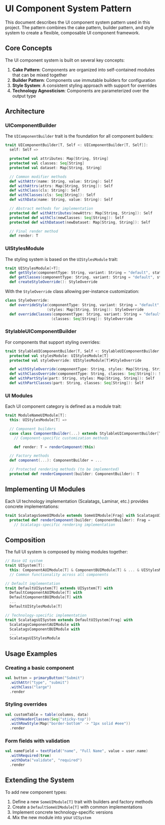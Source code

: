 # UI Component System Pattern

This document describes the UI component system pattern used in this project. The pattern combines the cake pattern, builder pattern, and style system to create a flexible, composable UI component framework.

## Core Concepts

The UI component system is built on several key concepts:

1. **Cake Pattern**: Components are organized into self-contained modules that can be mixed together
2. **Builder Pattern**: Components use immutable builders for configuration
3. **Style System**: A consistent styling approach with support for overrides
4. **Technology Agnosticism**: Components are parameterized over the output type

## Architecture

### UIComponentBuilder

The `UIComponentBuilder` trait is the foundation for all component builders:

```scala
trait UIComponentBuilder[T, Self <: UIComponentBuilder[T, Self]]:
  self: Self =>

  protected val attributes: Map[String, String]
  protected val classes: Seq[String]
  protected val dataset: Map[String, String]

  // Common modifier methods
  def withAttr(name: String, value: String): Self
  def withAttrs(attrs: Map[String, String]): Self
  def withClass(cls: String): Self
  def withClasses(cls: Seq[String]): Self
  def withData(name: String, value: String): Self

  // Abstract methods for implementation
  protected def withAttributes(newAttrs: Map[String, String]): Self
  protected def withCls(newClasses: Seq[String]): Self
  protected def withDataset(newDataset: Map[String, String]): Self

  // Final render method
  def render: T
```

### UIStylesModule

The styling system is based on the `UIStylesModule` trait:

```scala
trait UIStylesModule[+T]:
  def getStyle(componentType: String, variant: String = "default", state: String = "default"): Map[String, String]
  def getClasses(componentType: String, variant: String = "default", state: String = "default"): Seq[String]
  def createStyleOverride(): StyleOverride
```

With the `StyleOverride` class allowing per-instance customization:

```scala
class StyleOverride:
  def overrideStyle(componentType: String, variant: String = "default", state: String = "default")
                   (styles: Map[String, String]): StyleOverride
  def overrideClasses(componentType: String, variant: String = "default", state: String = "default")
                     (classes: Seq[String]): StyleOverride
```

### StylableUIComponentBuilder

For components that support styling overrides:

```scala
trait StylableUIComponentBuilder[T, Self <: StylableUIComponentBuilder[T, Self]] extends UIComponentBuilder[T, Self]:
  protected val stylesModule: UIStylesModule[T]
  protected val styleOverride: UIStylesModule[T]#StyleOverride

  def withStyleOverride(componentType: String, styles: Map[String, String]): Self
  def withClassOverride(componentType: String, classes: Seq[String]): Self
  def withPartStyle(part: String, styles: Map[String, String]): Self
  def withPartClasses(part: String, classes: Seq[String]): Self
```

### UI Modules

Each UI component category is defined as a module trait:

```scala
trait ModuleNameUIModule[T]:
  this: UIStylesModule[T] =>

  // Component builders
  case class ComponentBuilder(...) extends StylableUIComponentBuilder[T, ComponentBuilder]:
    // Component-specific customization methods

    def render: T = renderComponent(this)

  // Factory methods
  def component(...): ComponentBuilder = ...

  // Protected rendering methods (to be implemented)
  protected def renderComponent(builder: ComponentBuilder): T
```

## Implementing UI Modules

Each UI technology implementation (Scalatags, Laminar, etc.) provides concrete implementations:

```scala
trait ScalatagsSomeUIModule extends SomeUIModule[Frag] with ScalatagsUIStylesModule:
  protected def renderComponent(builder: ComponentBuilder): Frag =
    // Scalatags-specific rendering implementation
```

## Composition

The full UI system is composed by mixing modules together:

```scala
// Base UI system
trait UISystem[T]:
  this: ComponentAUIModule[T] & ComponentBUIModule[T] & ... & UIStylesModule[T] =>
  // Common functionality across all components

// Default implementation
trait DefaultUISystem[T] extends UISystem[T] with
  DefaultComponentAUIModule[T] with
  DefaultComponentBUIModule[T] with
  ...
  DefaultUIStylesModule[T]

// Technology-specific implementation
trait ScalatagsUISystem extends DefaultUISystem[Frag] with
  ScalatagsComponentAUIModule with
  ScalatagsComponentBUIModule with
  ...
  ScalatagsUIStylesModule
```

## Usage Examples

### Creating a basic component

```scala
val button = primaryButton("Submit")
  .withAttr("type", "submit")
  .withClass("large")
  .render
```

### Styling overrides

```scala
val customTable = table(columns, data)
  .withHeaderClasses(Seq("sticky-top"))
  .withRowStyle(Map("border-bottom" -> "1px solid #eee"))
  .render
```

### Form fields with validation

```scala
val nameField = textField("name", "Full Name", value = user.name)
  .withRequired(true)
  .withData("validate", "required")
  .render
```

## Extending the System

To add new component types:

1. Define a new `SomeUIModule[T]` trait with builders and factory methods
2. Create a `DefaultSomeUIModule[T]` with common implementations
3. Implement concrete technology-specific versions
4. Mix the new module into your `UISystem`
